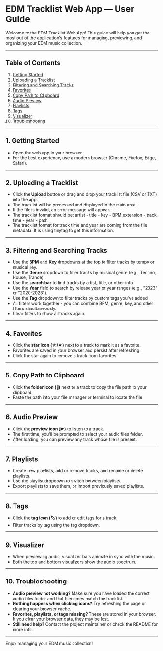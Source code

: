 # EDM Tracklist Web App — User Guide

Welcome to the EDM Tracklist Web App! This guide will help you get the most out of the application's features for managing, previewing, and organizing your EDM music collection.

---

## Table of Contents
1. [Getting Started](#getting-started)
2. [Uploading a Tracklist](#uploading-a-tracklist)
3. [Filtering and Searching Tracks](#filtering-and-searching-tracks)
4. [Favorites](#favorites)
5. [Copy Path to Clipboard](#copy-path-to-clipboard)
6. [Audio Preview](#audio-preview)
7. [Playlists](#playlists)
8. [Tags](#tags)
9. [Visualizer](#visualizer)
10. [Troubleshooting](#troubleshooting)

---

## 1. Getting Started
- Open the web app in your browser.
- For the best experience, use a modern browser (Chrome, Firefox, Edge, Safari).

---

## 2. Uploading a Tracklist
- Click the **Upload** button or drag and drop your tracklist file (CSV or TXT) into the app.
- The tracklist will be processed and displayed in the main area.
- If the file is invalid, an error message will appear.
- The tracklist format should be: artist - title - key - BPM.extension - track time - year - path
- The tracklist format for track time and year are coming from the file metadata.  It is using tinytag to get this information.

---

## 3. Filtering and Searching Tracks
- Use the **BPM** and **Key** dropdowns at the top to filter tracks by tempo or musical key.
- Use the **Genre** dropdown to filter tracks by musical genre (e.g., Techno, House, Trance).
- Use the **search bar** to find tracks by artist, title, or other info.
- Use the **Year** field to search by release year or year ranges (e.g., "2023" or "2020-2023").
- Use the **Tag** dropdown to filter tracks by custom tags you've added.
- All filters work together - you can combine BPM, genre, key, and other filters simultaneously.
- Clear filters to show all tracks again.

---

## 4. Favorites
- Click the **star icon (☆/★)** next to a track to mark it as a favorite.
- Favorites are saved in your browser and persist after refreshing.
- Click the star again to remove a track from favorites.

---

## 5. Copy Path to Clipboard
- Click the **folder icon (📁)** next to a track to copy the file path to your clipboard.
- Paste the path into your file manager or terminal to locate the file.

---

## 6. Audio Preview
- Click the **preview icon (▶️)** to listen to a track.
- The first time, you’ll be prompted to select your audio files folder.
- After loading, you can preview any track whose file is present.

---

## 7. Playlists
- Create new playlists, add or remove tracks, and rename or delete playlists.
- Use the playlist dropdown to switch between playlists.
- Export playlists to save them, or import previously saved playlists.

---

## 8. Tags
- Click the **tag icon (🏷️)** to add or edit tags for a track.
- Filter tracks by tag using the tag dropdown.

---

## 9. Visualizer
- When previewing audio, visualizer bars animate in sync with the music.
- Both the top and bottom visualizers show the audio spectrum.

---

## 10. Troubleshooting
- **Audio preview not working?** Make sure you have loaded the correct audio files folder and that filenames match the tracklist.
- **Nothing happens when clicking icons?** Try refreshing the page or clearing your browser cache.
- **Favorites, playlists, or tags missing?** These are stored in your browser. If you clear your browser data, they may be lost.
- **Still need help?** Contact the project maintainer or check the README for more info.

---

Enjoy managing your EDM music collection!
